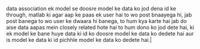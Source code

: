 data association
ek model se doosre model ke data ko jod dena id ke through, matlab ki agar aap ke paas ek user hai to wo post bnaayega hi, jab post banega to wo user ke dwaara hi banega, to hum kya karte hai jab do aise data aapas mein closely related hote hai to hum dono ko jod dete hai, ki ek model ke bane huye data ki id ko doosre model ke data ko dedete hai aur is model ke data ki id pichhle model ke data ko dedete hai.|